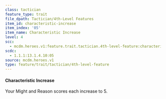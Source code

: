 ```yaml
---
class: tactician
feature_type: trait
file_dpath: Tactician/4th-Level Features
item_id: characteristic-increase
item_index: '05'
item_name: Characteristic Increase
level: 4
scc:
  - mcdm.heroes.v1:feature.trait.tactician.4th-level-feature:characteristic-increase
scdc:
  - 1.1.1:13.1.4.10:05
source: mcdm.heroes.v1
type: feature/trait/tactician/4th-level-feature
---
```


#### Characteristic Increase

Your Might and Reason scores each increase to 5.
